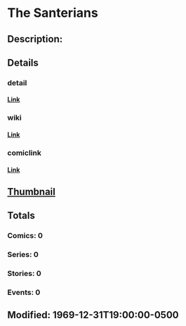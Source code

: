 # The Santerians
## Description: 
## Details
### detail
#### [Link](http://marvel.com/characters/2341/the_santerians?utm_campaign=apiRef&utm_source=225578a89fc76f3d20fbffda5d17a88d)
### wiki
#### [Link](http://marvel.com/universe/santerians?utm_campaign=apiRef&utm_source=225578a89fc76f3d20fbffda5d17a88d)
### comiclink
#### [Link](http://marvel.com/comics/characters/1011110/the_santerians?utm_campaign=apiRef&utm_source=225578a89fc76f3d20fbffda5d17a88d)
## [Thumbnail](http://i.annihil.us/u/prod/marvel/i/mg/b/40/image_not_available.jpg)
## Totals
### Comics: 0
### Series: 0
### Stories: 0
### Events: 0
## Modified: 1969-12-31T19:00:00-0500